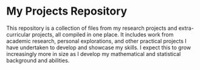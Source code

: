 # My Projects Repository

This repository is a collection of files from my research projects and extra-curricular projects, all compiled in one place. It includes work from academic research, personal explorations, and other practical projects I have undertaken to develop and showcase my skills. I expect this to grow increasingly more in size as I develop my mathematical and statistical background and abilities.
